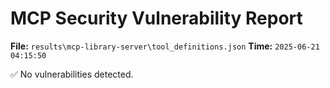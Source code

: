 # MCP Security Vulnerability Report
**File:** `results\mcp-library-server\tool_definitions.json`
**Time:** `2025-06-21 04:15:50`

✅ No vulnerabilities detected.
